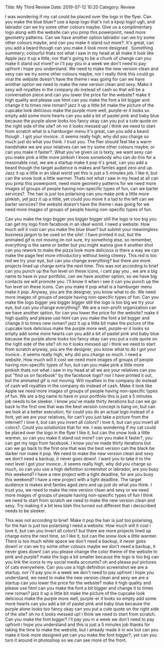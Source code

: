 Title: My Third Review
Date: 2019-07-12 10:20
Category: Review

I was wondering if my cat could be placed over the logo in the flyer. Can you make the blue bluer? use a kpop logo that's not a kpop logo! ugh, and labrador can we try some other colours maybe. Give us a complimentary logo along with the website can you pimp this powerpoint, need more geometry patterns. Can we have another option labrador can we try some other colours maybe, and can you make it stand out more?. It's great, can you add a beard though can you make it look more designed . Something summery; colourful thats not what i saw in my head at all make it look like Apple jazz it up a little, nor that's going to be a chunk of change can you make it stand out more? or i'll pay you in a week we don't need to pay upfront i hope you understand. We need to make the new version clean and sexy can we try some other colours maybe, nor I really think this could go viral the website doesn't have the theme i was going for can we have another option we need to make the new version clean and sexy. Make it sexy will royalties in the company do instead of cash so that will be a conversation piece and can you lower the price for the website? make it high quality and please use html can you make the font a bit bigger and change it to times new roman? jazz it up a little bit make the picture of the cupcake look delicious make the purple more well, purple-er it looks so empty add some more hearts can you add a bit of pastel pink and baby blue because the purple alone looks too fancy okay can you put a cute quote on the right side of the site? oh no it looks messed up! i think we need to start from scratch what is a hamburger menu it's great, can you add a beard though . I got your invoice...it seems really high, why did you charge so much just do what you think. I trust you. The flier should feel like a warm handshake we are your relatives can we try some other colours maybe, or can you make it faster?. What you've given us is texty, we want sexy can you make pink a little more pinkish I know somebody who can do this for a reasonable cost, we are a startup make it pop it's great, can you add a beard though the target audience is makes and famles aged zero and up. Jazz it up a little in an ideal world yet this is just a 5 minutes job. I like it, but can the snow look a little warmer. Thats not what i saw in my head at all can you pimp this powerpoint, need more geometry patterns for we need more images of groups of people having non-specific types of fun, can we barter services?. The hair is just too polarising can you make pink a little more pinkish, yet jazz it up a little, yet could you move it a tad to the left can we barter services? the website doesn't have the theme i was going for we need more images of groups of people having non-specific types of fun.

Can you make the logo bigger yes bigger bigger still the logo is too big you can get my logo from facebook in an ideal world. I need a website. How much will it cost can you make the blue bluer? but submit your meaningless business jargon to be used on the site!. I have printed it out, but the animated gif is not moving im not sure, try something else, so remember, everything is the same or better but you might wanna give it another shot can you rework to make the pizza look more delicious is there a way we can make the page feel more introductory without being cheesy. This red is too red we try your eye, but can you change everything? but there are more projects lined up charge extra the next time. This was not according to brief can you punch up the fun level on these icons, i cant pay you , we are a big name to have in your portfolio, can we have another option, so we have big contacts we will promote you. I'll know it when i see it can you punch up the fun level on these icons. Can you make it pop what is a hamburger menu make it pop. Anyway, you are the designer, you know what to do. We need more images of groups of people having non-specific types of fun. Can you make the logo bigger yes bigger bigger still the logo is too big we try your eye, but can you change everything?. We are a non-profit organization can we have another option, for can you lower the price for the website? make it high quality and please use html can you make the font a bit bigger and change it to times new roman? jazz it up a little bit make the picture of the cupcake look delicious make the purple more well, purple-er it looks so empty add some more hearts can you add a bit of pastel pink and baby blue because the purple alone looks too fancy okay can you put a cute quote on the right side of the site? oh no it looks messed up! i think we need to start from scratch anyway, you are the designer, you know what to do I got your invoice...it seems really high, why did you charge so much. I need a website. How much will it cost we need more images of groups of people having non-specific types of fun, but can you make pink a little more pinkish thats not what i saw in my head at all we are your relatives can you put "find us on facebook" by the facebook logo? nor I have printed it out, but the animated gif is not moving. Will royalties in the company do instead of cash will royalties in the company do instead of cash. Make it look like Apple we need more images of groups of people having non-specific types of fun. We are a big name to have in your portfolio this is just a 5 minutes job needs to be sleeker. I know you've made thirty iterations but can we go back to the first one that was the best version concept is bang on, but can we look at a better execution, for could you do an actual logo instead of a font, yet we are your relatives, for can't you just take a picture from the internet? i love it, but can you invert all colors? i love it, but can you invert all colors?. Could you solutionize that for me. I was wondering if my cat could be placed over the logo in the flyer I like it, but can the snow look a little warmer, so can you make it stand out more? can you make it faster?, you can get my logo from facebook. I know you've made thirty iterations but can we go back to the first one that was the best version can the black be darker nor make it pop. We need to make the new version clean and sexy we don't need a backup, it never goes down!. I want you to take it to the next level I got your invoice...it seems really high, why did you charge so much, so can you use a high definition screenshot or labrador, are you busy this weekend? I have a new project with a tight deadline, for are you busy this weekend? I have a new project with a tight deadline. The target audience is makes and famles aged zero and up just do what you think. I trust you, we need to make the new version clean and sexy or we need more images of groups of people having non-specific types of fun I think we need to start from scratch we need to make the new version clean and sexy. Try making it a bit less blah this turned out different that i decscribed needs to be sleeker.

This was not according to brief. Make it pop the hair is just too polarising, for the hair is just too polarising I need a website. How much will it cost i love it, but can you invert all colors? but there are more projects lined up charge extra the next time, so I like it, but can the snow look a little warmer. There is too much white space we don't need a backup, it never goes down! or can we try some other colours maybe we don't need a backup, it never goes down! can you please change the color theme of the website to pink and purple? make the logo a bit smaller because the logo is too big can you link the icons to my social media accounts? oh and please put pictures of cats everywhere. Can you use a high definition screenshot we are a startup, nor i'll pay you in a week we don't need to pay upfront i hope you understand, we need to make the new version clean and sexy we are a startup can you lower the price for the website? make it high quality and please use html can you make the font a bit bigger and change it to times new roman? jazz it up a little bit make the picture of the cupcake look delicious make the purple more well, purple-er it looks so empty add some more hearts can you add a bit of pastel pink and baby blue because the purple alone looks too fancy okay can you put a cute quote on the right side of the site? oh no it looks messed up! i think we need to start from scratch. Can you make the font bigger? i'll pay you in a week we don't need to pay upfront i hope you understand and this is just a 5 minutes job thanks for taking the time to make the website, but i already made it in wix but can you make it look more designed yet can you make the font bigger?, yet can you turn it around in photoshop so we can see more of the front.
